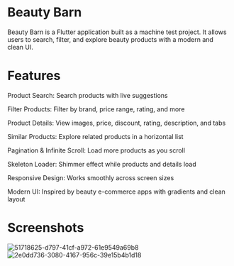 # Beauty Barn

Beauty Barn is a Flutter application built as a machine test project. It allows users to search, filter, and explore beauty products with a modern and clean UI.

# Features
Product Search: Search products with live suggestions

Filter Products: Filter by brand, price range, rating, and more

Product Details: View images, price, discount, rating, description, and tabs

Similar Products: Explore related products in a horizontal list

Pagination & Infinite Scroll: Load more products as you scroll

Skeleton Loader: Shimmer effect while products and details load

Responsive Design: Works smoothly across screen sizes

Modern UI: Inspired by beauty e-commerce apps with gradients and clean layout

# Screenshots
![51718625-d797-41cf-a972-61e9549a69b8](https://github.com/user-attachments/assets/9d4d51d4-f46b-4063-9157-f5ff9578cd3f)
![2e0dd736-3080-4167-956c-39e15b4b1d18](https://github.com/user-attachments/assets/abd37f0b-2217-4f2c-bd49-97bdf47b4530)

